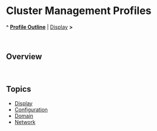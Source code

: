 # Cluster Management Profiles

**^** **[Profile Outline](../readme.md)** | [Display](display.md) **>**

<br/>

## Overview



<br/>

## Topics

* [Display](display.md)
* [Configuration](config.md)
* [Domain](domain.md)
* [Network](network.md)

<br/>
